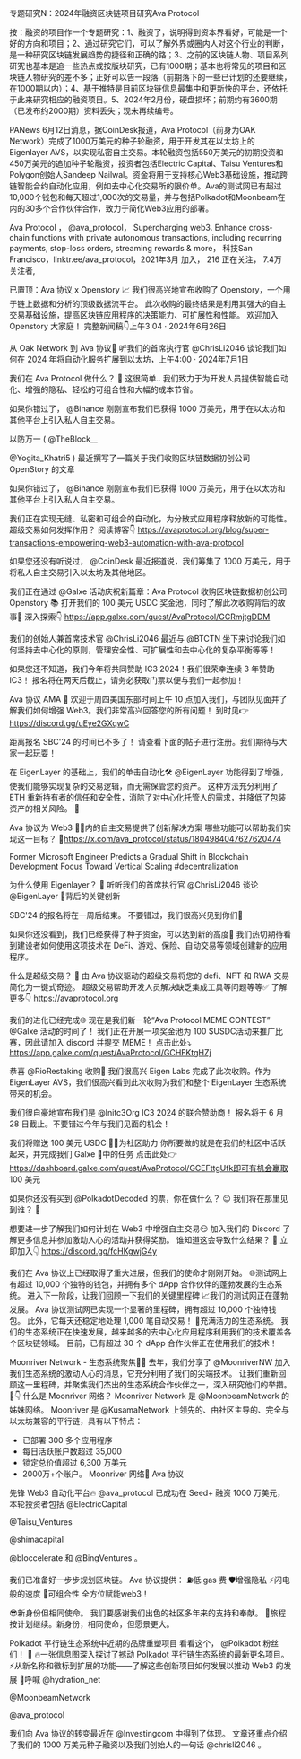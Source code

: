 专题研究N：2024年融资区块链项目研究Ava Protocol

按：融资的项目作一个专题研究：1、融资了，说明得到资本界看好，可能是一个好的方向和项目；2、通过研究它们，可以了解外界或圈内人对这个行业的判断，是一种研究区块链发展趋势的捷径和正确的路；3、之前的区块链人物、项目系列研究也基本是追一些热点或按版块研究，已有1000期；基本也将常见的项目和区块链人物研究的差不多；正好可以告一段落（前期落下的一些已计划的还要继续，在1000期以内）；4、基于推特是目前区块链信息最集中和更新快的平台，还依托于此来研究相应的融资项目。5、2024年2月份，硬盘损坏；前期约有3600期（已发布约2000期）资料丢失；现未再续编号。

PANews 6月12日消息，据CoinDesk报道，Ava Protocol（前身为OAK Network）完成了1000万美元的种子轮融资，用于开发其在以太坊上的Eigenlayer AVS，以实现私密自主交易。本轮融资包括550万美元的初期投资和450万美元的追加种子轮融资，投资者包括Electric Capital、Taisu Ventures和Polygon创始人Sandeep Nailwal。资金将用于支持核心Web3基础设施，推动跨链智能合约自动化应用，例如去中心化交易所的限价单。Ava的测试网已有超过10,000个钱包和每天超过1,000次的交易量，并与包括Polkadot和Moonbeam在内的30多个合作伙伴合作，致力于简化Web3应用的部署。

Ava Protocol
，
@ava_protocol，
Supercharging web3. Enhance cross-chain functions with private autonomous transactions, including recurring payments, stop-loss orders, streaming rewards & more，
科技San Francisco，linktr.ee/ava_protocol，2021年3月 加入，
216 正在关注，
7.4万 关注者,


已置顶：Ava 协议 x Openstory 📈
我们很高兴地宣布收购了 Openstory，一个用于链上数据和分析的顶级数据流平台。
此次收购的最终结果是利用其强大的自主交易基础设施，提高区块链应用程序的决策能力、可扩展性和性能。
欢迎加入 Openstory 大家庭！
完整新闻稿👇上午3:04 · 2024年6月26日

从 Oak Network 到 Ava 协议🚀
听我们的首席执行官
@ChrisLi2046
谈论我们如何在 2024 年将自动化服务扩展到以太坊，上午4:00 · 2024年7月1日

我们在 Ava Protocol 做什么？ 🤔
这很简单..
我们致力于为开发人员提供智能自动化、增强的隐私、轻松的可组合性和大幅的成本节省。

如果你错过了， 
@Binance
刚刚宣布我们已获得 1000 万美元，用于在以太坊和其他平台上引入私人自主交易。

以防万一
( 
@TheBlock__
 
@Yogita_Khatri5
 ) 最近撰写了一篇关于我们收购区块链数据初创公司 OpenStory 的文章

如果你错过了， 
@Binance
刚刚宣布我们已获得 1000 万美元，用于在以太坊和其他平台上引入私人自主交易。


我们正在实现无缝、私密和可组合的自动化，为分散式应用程序释放新的可能性。
超级交易如何发挥作用？
阅读博客👇
https://avaprotocol.org/blog/super-transactions-empowering-web3-automation-with-ava-protocol

如果您还没有听说过， 
@CoinDesk
最近报道说，我们筹集了 1000 万美元，用于将私人自主交易引入以太坊及其他地区。

我们正在通过
@Galxe
活动庆祝新篇章：Ava Protocol 收购区块链数据初创公司 Openstory 📚
打开我们的 100 美元 USDC 奖金池，同时了解此次收购背后的故事💸
深入探索👇
https://app.galxe.com/quest/AvaProtocol/GCRmjtgDDM

我们的创始人兼首席技术官
@ChrisLi2046
最近与
@BTCTN
坐下来讨论我们如何坚持去中心化的原则，管理安全性、可扩展性和去中心化的复杂平衡等等！

如果您还不知道，我们今年将共同赞助 IC3 2024！我们很荣幸连续 3 年赞助 IC3！
报名将在两天后截止，请务必获取门票以便与我们一起参加！

Ava 协议 AMA 🎤
欢迎于周四美国东部时间上午 10 点加入我们，与团队见面并了解我们如何增强 Web3。我们非常高兴回答您的所有问题！
到时见👉 https://discord.gg/uEye2GXqwC

距离报名 SBC'24 的时间已不多了！
请查看下面的帖子进行注册。我们期待与大家一起玩耍！

在 EigenLayer 的基础上，我们的单击自动化🛠️
@EigenLayer
功能得到了增强，使我们能够实现复杂的交易逻辑，而无需保管您的资产。
这种方法充分利用了 ETH 重新持有者的信任和安全性，消除了对中心化托管人的需求，并降低了包装资产的相关风险。 🚀

Ava 协议为 Web3 🧑‍💻内的自主交易提供了创新解决方案
哪些功能可以帮助我们实现这一目标？ 🧵https://x.com/ava_protocol/status/1804984047627620474

Former Microsoft Engineer Predicts a Gradual Shift in Blockchain Development Focus Toward Vertical Scaling #decentralization 

为什么使用 Eigenlayer？ 🤔
听听我们的首席执行官
@ChrisLi2046
谈论
@EigenLayer
 🚀背后的关键创新

SBC'24 的报名将在一周后结束。
不要错过，我们很高兴见到你们👋

如果你还没看到，我们已经获得了种子资金，可以达到新的高度🚀
我们热切期待看到建设者如何使用这项技术在 DeFi、游戏、保险、自动交易等领域创建新的应用程序。

什么是超级交易？ 🤔
由 Ava 协议驱动的超级交易将您的 defi、NFT 和 RWA 交易简化为一键式奇迹。
超级交易帮助开发人员解决缺乏集成工具等问题等等✅
了解更多👇
https://avaprotocol.org

我们的进化已经完成🌐
现在是我们新一轮“Ava Protocol MEME CONTEST” 
@Galxe
活动的时间了！
我们正在开展一项奖金池为 100 $USDC活动来推广比赛，因此请加入 discord 并提交 MEME！
点击此处⤵️ https://app.galxe.com/quest/AvaProtocol/GCHFKtgHZj

恭喜
@RioRestaking
收购🚀
我们很高兴 Eigen Labs 完成了此次收购。作为 EigenLayer AVS，我们很高兴看到此次收购为我们和整个 EigenLayer 生态系统带来的机会。

我们很自豪地宣布我们是
@Initc3Org
 IC3 2024 的联合赞助商！
报名将于 6 月 28 日截止。不要错过今年与我们见面的机会！ 

我们将赠送 100 美元 USDC 💸😏为社区助力
你所要做的就是在我们的社区中活跃起来，并完成我们 Galxe 📝中的任务
点击此处👉 https://dashboard.galxe.com/quest/AvaProtocol/GCEFttgUfk即可有机会赢取 100 美元

如果你还没有买到
@PolkadotDecoded
的票，你在做什么？ 😉
我们将在那里见到谁？ 👀

想要进一步了解我们如何计划在 Web3 中增强自主交易😏
加入我们的 Discord 了解更多信息并参加激动人心的活动并获得奖励。
谁知道这会导致什么结果？ 👀
立即加入👇
https://discord.gg/fcHKgwjG4y

我们在 Ava 协议上已经取得了重大进展，但我们的使命才刚刚开始。
🌐测试网上有超过 10,000 个独特的钱包，并拥有多个 dApp 合作伙伴的蓬勃发展的生态系统。
进入下一阶段，让我们回顾一下我们的关键里程碑
📈我们的测试网正在蓬勃发展。
Ava 协议测试网已实现一个显著的里程碑，拥有超过 10,000 个独特钱包。
此外，它每天还稳定地处理 1,000 笔自动交易！
🤝充满活力的生态系统。
我们的生态系统正在快速发展，越来越多的去中心化应用程序利用我们的技术覆盖各个区块链领域。
目前，已有超过 30 个 dApp 合作伙伴正在使用我们的技术！

Moonriver Network - 生态系统聚焦🤝🔎
去年，我们分享了
@MoonriverNW
加入我们生态系统的激动人心的消息，它充分利用了我们的尖端技术。
让我们重新回顾这一里程碑，并聚焦我们杰出的生态系统合作伙伴之一，深入研究他们的举措。 🧵👇
什么是 Moonriver 网络？
Moonriver Network 是
@MoonbeamNetwork
的姊妹网络。
Moonriver 是
@KusamaNetwork
上领先的、由社区主导的、完全与以太坊兼容的平行链，具有以下特点：
- 已部署 300 多个应用程序
- 每日活跃账户数超过 35,000
- 锁定总价值超过 6,300 万美元
- 2000万+个账户。
Moonriver 网络🤝 Ava 协议

先锋 Web3 自动化平台🔥
@ava_protocol
已成功在 Seed+ 融资 1000 万美元，本轮投资者包括
@ElectricCapital
 
@Taisu_Ventures
 
@shimacapital
 
@bloccelerate
和
@BingVentures
 。

我们已准备好一步步规划区块链。
Ava 协议提供：
⛽️低 gas 费
🛡️增强隐私
⚡️闪电般的速度
🚀可组合性
全方位赋能web3！

😎新身份但相同使命。
我们要感谢我们出色的社区多年来的支持和奉献。
🚗旅程按计划继续。新身份，相同使命，但愿景更大。

Polkadot 平行链生态系统中近期的品牌重塑项目
看看这个， 
@Polkadot
粉丝们！ 🚀
🔥一张信息图深入探讨了撼动 Polkadot 平行链生态系统的最新更名项目。
⚡️从新名称和徽标到扩展的功能——了解这些创新项目如何发展以推动 Web3 的发展
🥳呼喊
@hydration_net
 
@MoonbeamNetwork
 
@ava_protocol

我们向 Ava 协议的转变最近在
@Investingcom
中得到了体现。
文章还重点介绍了我们的 1000 万美元种子融资以及我们创始人的一句话
@chrisli2046
 。





